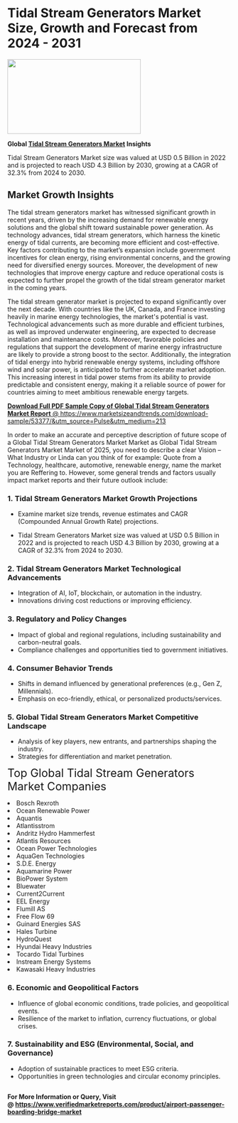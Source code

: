 <H1>Tidal Stream Generators Market Size, Growth and Forecast from 2024 - 2031</H1><img class="aligncenter size-medium wp-image-584254" src="https://thirdeyenews.in/wp-content/uploads/2024/09/Global-Market-Research-300x168.jpeg" alt="" width="300" height="168" /><p><strong>Global&nbsp;<a href="https://www.marketsizeandtrends.com/download-sample/53377/&amp;utm_source=Pulse&amp;utm_medium=213">Tidal Stream Generators Market</a> Insights</strong></p><p>Tidal Stream Generators Market size was valued at USD 0.5 Billion in 2022 and is projected to reach USD 4.3 Billion by 2030, growing at a CAGR of 32.3% from 2024 to 2030.</p><p><h2>Market Growth Insights</h2> <p>The tidal stream generators market has witnessed significant growth in recent years, driven by the increasing demand for renewable energy solutions and the global shift toward sustainable power generation. As technology advances, tidal stream generators, which harness the kinetic energy of tidal currents, are becoming more efficient and cost-effective. Key factors contributing to the market’s expansion include government incentives for clean energy, rising environmental concerns, and the growing need for diversified energy sources. Moreover, the development of new technologies that improve energy capture and reduce operational costs is expected to further propel the growth of the tidal stream generator market in the coming years.</p> <p><a href="#"></a></p> <p>The tidal stream generator market is projected to expand significantly over the next decade. With countries like the UK, Canada, and France investing heavily in marine energy technologies, the market's potential is vast. Technological advancements such as more durable and efficient turbines, as well as improved underwater engineering, are expected to decrease installation and maintenance costs. Moreover, favorable policies and regulations that support the development of marine energy infrastructure are likely to provide a strong boost to the sector. Additionally, the integration of tidal energy into hybrid renewable energy systems, including offshore wind and solar power, is anticipated to further accelerate market adoption. This increasing interest in tidal power stems from its ability to provide predictable and consistent energy, making it a reliable source of power for countries aiming to meet ambitious renewable energy targets. <p><a href="#"></p><p><span class=""><strong>Download Full PDF Sample Copy of Global Tidal Stream Generators Market Report</strong> @ <a href="https://www.marketsizeandtrends.com/download-sample/53377/&amp;utm_source=Pulse&amp;utm_medium=213" target="_blank">https://www.marketsizeandtrends.com/download-sample/53377/&amp;utm_source=Pulse&amp;utm_medium=213</a></span></p><p>In order to make an accurate and perceptive description of future scope of a Global&nbsp;Tidal Stream Generators Market Market as Global&nbsp;Tidal Stream Generators Market Market of 2025, you need to describe a clear Vision &ndash; What Industry or Linda can you think of for example: Quote from a Technology, healthcare, automotive, renewable energy, name the market you are Reffering to. However, some general trends and factors usually impact market reports and their future outlook include:</p><h3>1.&nbsp;<strong>Tidal Stream Generators Market Growth Projections</strong></h3><ul><li>Examine market size trends, revenue estimates and CAGR (Compounded Annual Growth Rate) projections.</li><li><p>Tidal Stream Generators Market size was valued at USD 0.5 Billion in 2022 and is projected to reach USD 4.3 Billion by 2030, growing at a CAGR of 32.3% from 2024 to 2030.</p></li></ul><h3>2.&nbsp;<strong>Tidal Stream Generators Market Technological Advancements</strong></h3><ul><li>Integration of AI, IoT, blockchain, or automation in the industry.</li><li>Innovations driving cost reductions or improving efficiency.</li></ul><h3>3.&nbsp;<strong>Regulatory and Policy Changes</strong></h3><ul><li>Impact of global and regional regulations, including sustainability and carbon-neutral goals.</li><li>Compliance challenges and opportunities tied to government initiatives.</li></ul><h3>4.&nbsp;<strong>Consumer Behavior Trends</strong></h3><ul><li>Shifts in demand influenced by generational preferences (e.g., Gen Z, Millennials).</li><li>Emphasis on eco-friendly, ethical, or personalized products/services.</li></ul><h3>5.&nbsp;<strong>Global Tidal Stream Generators Market Competitive Landscape</strong></h3><ul><li>Analysis of key players, new entrants, and partnerships shaping the industry.</li><li>Strategies for differentiation and market penetration.</li></ul><p data-pm-slice="1 1 []"><span style="color: inherit; font-family: inherit; font-size: 25px;">Top Global Tidal Stream Generators Market Companies</span></p><div class="" data-test-id=""><p><li>Bosch Rexroth</li><li> Ocean Renewable Power</li><li> Aquantis</li><li> Atlantisstrom</li><li> Andritz Hydro Hammerfest</li><li> Atlantis Resources</li><li> Ocean Power Technologies</li><li> AquaGen Technologies</li><li> S.D.E. Energy</li><li> Aquamarine Power</li><li> BioPower System</li><li> Bluewater</li><li> Current2Current</li><li> EEL Energy</li><li> Flumill AS</li><li> Free Flow 69</li><li> Guinard Energies SAS</li><li> Hales Turbine</li><li> HydroQuest</li><li> Hyundai Heavy Industries</li><li> Tocardo Tidal Turbines</li><li> Instream Energy Systems</li><li> Kawasaki Heavy Industries</li></p></div><h3>6.&nbsp;<strong>Economic and Geopolitical Factors</strong></h3><ul><li>Influence of global economic conditions, trade policies, and geopolitical events.</li><li>Resilience of the market to inflation, currency fluctuations, or global crises.</li></ul><h3>7.&nbsp;<strong>Sustainability and ESG (Environmental, Social, and Governance)</strong></h3><ul><li>Adoption of sustainable practices to meet ESG criteria.</li><li>Opportunities in green technologies and circular economy principles.</li></ul><h2><strong style="font-size: 14px;">For More Information or Query, Visit @&nbsp;</strong><a style="background-color: #ffffff; font-size: 14px;" href="https://www.marketsizeandtrends.com/report/tidal-stream-generators-market/" target="_blank">https://www.verifiedmarketreports.com/product/airport-passenger-boarding-bridge-market</a></h2>
